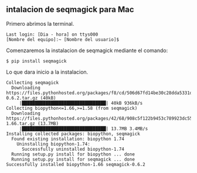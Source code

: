 ## intalacion de seqmagick para Mac


Primero abrimos la terminal.
 
```
Last login: [Dia - hora] on ttys000  
[Nombre del equipo]:~ [Nombre del usuario]$  
```

Comenzaremos la instalacion de seqmagick mediante el comando:
 
```
$ pip install seqmagick  

```
Lo que dara inicio a la instalacion.

```
Collecting seqmagick
  Downloading https://files.pythonhosted.org/packages/f8/cd/506d67fd14be30c28dda5331d15dce363fb853435bf40f3bb377b18b555d/seqmagick-0.6.2.tar.gz (40kB)
     |████████████████████████████████| 40kB 936kB/s 
Collecting biopython<=1.66,>=1.58 (from seqmagick)
  Downloading https://files.pythonhosted.org/packages/42/68/908c5f122b9453c789923dc551af210b738b41b48b5bf9a7d0d85377984f/biopython-1.66.tar.gz (13.7MB)
     |████████████████████████████████| 13.7MB 3.4MB/s 
Installing collected packages: biopython, seqmagick
  Found existing installation: biopython 1.74
    Uninstalling biopython-1.74:
      Successfully uninstalled biopython-1.74
  Running setup.py install for biopython ... done
  Running setup.py install for seqmagick ... done
Successfully installed biopython-1.66 seqmagick-0.6.2
```

